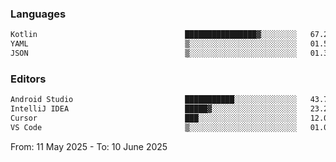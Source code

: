 <!--START_SECTION:waka-->
### Languages
```txt
Kotlin                                 ████████████████▓░░░░░░░░   67.27 %
YAML                                   ▒░░░░░░░░░░░░░░░░░░░░░░░░   01.55 %
JSON                                   ▒░░░░░░░░░░░░░░░░░░░░░░░░   01.32 %
```

### Editors
```txt
Android Studio                         ███████████░░░░░░░░░░░░░░   43.74 %
IntelliJ IDEA                          █████▓░░░░░░░░░░░░░░░░░░░   23.26 %
Cursor                                 ███░░░░░░░░░░░░░░░░░░░░░░   12.05 %
VS Code                                ▒░░░░░░░░░░░░░░░░░░░░░░░░   01.00 %
```

From: 11 May 2025 - To: 10 June 2025
<!--END_SECTION:waka-->
